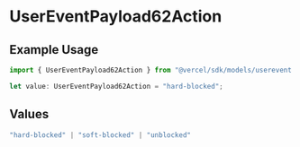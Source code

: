 # UserEventPayload62Action

## Example Usage

```typescript
import { UserEventPayload62Action } from "@vercel/sdk/models/userevent.js";

let value: UserEventPayload62Action = "hard-blocked";
```

## Values

```typescript
"hard-blocked" | "soft-blocked" | "unblocked"
```
